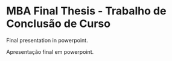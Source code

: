 # MBA Final Thesis - Trabalho de Conclusão de Curso

Final presentation in powerpoint.

Apresentação final em powerpoint.
